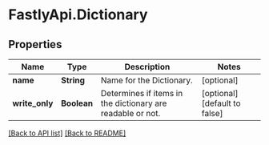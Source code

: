 # FastlyApi.Dictionary

## Properties

Name | Type | Description | Notes
------------ | ------------- | ------------- | -------------
**name** | **String** | Name for the Dictionary. | [optional] 
**write_only** | **Boolean** | Determines if items in the dictionary are readable or not. | [optional] [default to false]



[[Back to API list]](../../README.md#endpoints) [[Back to README]](../../README.md)
